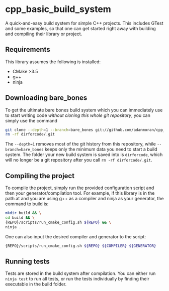 # cpp_basic_build_system
A quick-and-easy build system for simple C++ projects. This includes GTest and
some examples, so that one can get started right away with building and
compiling their library or project.

## Requirements
This library assumes the following is installed:
* CMake >3.5
* g++
* ninja

## Downloading bare_bones
To get the ultimate bare bones build system which you can immediately use to start
writing code *without cloning this whole git repository*, you can simply use the
command
```sh
git clone --depth=1 --branch=bare_bones git://github.com/adanmoran/cpp_basic_build_system dirforcode
rm -rf dirforcode/.git
```
The `--depth=1` removes most of the git history from this repository, while `--branch=bare_bones` keeps only
the minimum data you need to start a build system. The folder your new build system is saved into
is `dirforcode`, which will no longer be a git repository after you call `rm -rf dirforcode/.git`.

## Compiling the project
To compile the project, simply run the provided configuration script and then
your generator/compilation tool. For example, if this library is in the path at
and you are using g++ as a compiler and ninja as your generator, the
command to build is:
```sh
mkdir build && \
cd build && \
{REPO}/scripts/run_cmake_config.sh ${REPO} && \
ninja .
```

One can also input the desired compiler and generator to the script:
```sh
{REPO}/scripts/run_cmake_config.sh ${REPO} ${COMPILER} ${GENERATOR}
```

## Running tests
Tests are stored in the build system after compilation. You can either run
`ninja test` to run all tests, or run the tests individually by finding their
executable in the build folder.
